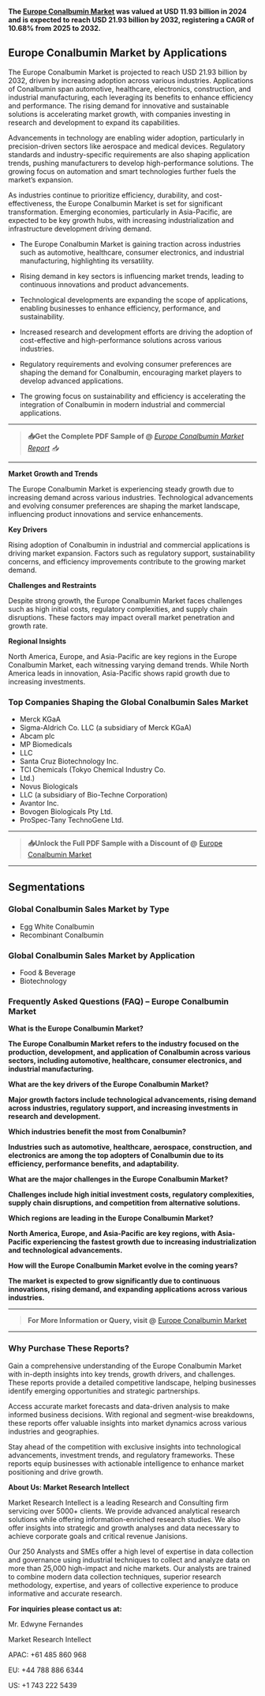 <p><strong>The <a href="https://www.marketresearchintellect.com/download-sample/?rid=983514&amp;utm_source=Pulse-April-Europe&amp;utm_medium=852">Europe Conalbumin Market</a> was valued at USD 11.93 billion in 2024 and is expected to reach USD 21.93 billion by 2032, registering a CAGR of 10.68% from 2025 to 2032.</strong></p><h2>Europe Conalbumin Market by Applications&nbsp;</h2><p><p>The Europe Conalbumin Market is projected to reach USD 21.93 billion by 2032, driven by increasing adoption across various industries. Applications of Conalbumin span automotive, healthcare, electronics, construction, and industrial manufacturing, each leveraging its benefits to enhance efficiency and performance. The rising demand for innovative and sustainable solutions is accelerating market growth, with companies investing in research and development to expand its capabilities.</p><p>Advancements in technology are enabling wider adoption, particularly in precision-driven sectors like aerospace and medical devices. Regulatory standards and industry-specific requirements are also shaping application trends, pushing manufacturers to develop high-performance solutions. The growing focus on automation and smart technologies further fuels the market&rsquo;s expansion.</p><p>As industries continue to prioritize efficiency, durability, and cost-effectiveness, the Europe Conalbumin Market is set for significant transformation. Emerging economies, particularly in Asia-Pacific, are expected to be key growth hubs, with increasing industrialization and infrastructure development driving demand.</p></p><ul><li><p>The Europe Conalbumin Market is gaining traction across industries such as automotive, healthcare, consumer electronics, and industrial manufacturing, highlighting its versatility.</p></li><li><p>Rising demand in key sectors is influencing market trends, leading to continuous innovations and product advancements.</p></li><li><p>Technological developments are expanding the scope of applications, enabling businesses to enhance efficiency, performance, and sustainability.</p></li><li><p>Increased research and development efforts are driving the adoption of cost-effective and high-performance solutions across various industries.</p></li><li><p>Regulatory requirements and evolving consumer preferences are shaping the demand for Conalbumin, encouraging market players to develop advanced applications.</p></li><li><p>The growing focus on sustainability and efficiency is accelerating the integration of Conalbumin in modern industrial and commercial applications.</p></li></ul><hr /><blockquote><p><strong><span class="font-[700]">📥Get the Complete PDF Sample of @ </span></strong><em><span class="font-[700]"><a href="https://www.marketresearchintellect.com/download-sample/?rid=983514&amp;utm_source=Pulse-April-Europe&amp;utm_medium=852" target="_blank" data-tracking-control-name="article-ssr-frontend-pulse_little-text-block" data-tracking-will-navigate="" data-test-link="">Europe Conalbumin Market Report</a>&nbsp;📥</span></em></p></blockquote><hr /><p class="" data-start="77" data-end="360"><strong data-start="77" data-end="105">Market Growth and Trends</strong></p><p class="" data-start="77" data-end="360">The Europe Conalbumin Market is experiencing steady growth due to increasing demand across various industries. Technological advancements and evolving consumer preferences are shaping the market landscape, influencing product innovations and service enhancements.</p><p class="" data-start="362" data-end="606"><strong data-start="362" data-end="377">Key Drivers</strong></p><p class="" data-start="362" data-end="606">Rising adoption of Conalbumin in industrial and commercial applications is driving market expansion. Factors such as regulatory support, sustainability concerns, and efficiency improvements contribute to the growing market demand.</p><p class="" data-start="608" data-end="849"><strong data-start="608" data-end="637">Challenges and Restraints</strong></p><p class="" data-start="608" data-end="849">Despite strong growth, the Europe Conalbumin Market faces challenges such as high initial costs, regulatory complexities, and supply chain disruptions. These factors may impact overall market penetration and growth rate.</p><p class="" data-start="851" data-end="1095"><strong data-start="851" data-end="872">Regional Insights</strong></p><p class="" data-start="851" data-end="1095">North America, Europe, and Asia-Pacific are key regions in the Europe Conalbumin Market, each witnessing varying demand trends. While North America leads in innovation, Asia-Pacific shows rapid growth due to increasing investments.</p><p><h3>Top Companies Shaping the Global Conalbumin Sales Market </h3><ul><li>Merck KGaA</li><li>Sigma-Aldrich Co. LLC (a subsidiary of Merck KGaA)</li><li>Abcam plc</li><li>MP Biomedicals</li><li>LLC</li><li>Santa Cruz Biotechnology Inc.</li><li>TCI Chemicals (Tokyo Chemical Industry Co.</li><li>Ltd.)</li><li>Novus Biologicals</li><li>LLC (a subsidiary of Bio-Techne Corporation)</li><li>Avantor Inc.</li><li>Bovogen Biologicals Pty Ltd.</li><li>ProSpec-Tany TechnoGene Ltd.</li></ul></p><hr /><blockquote><p><strong>📥Unlock the Full PDF Sample with a Discount of @</strong> <a href="https://www.marketresearchintellect.com/ask-for-discount/?rid=983514&amp;utm_source=Pulse-April-Europe&amp;utm_medium=852">Europe Conalbumin Market</a></p></blockquote><hr /><p><h2>Segmentations</h2><h3>Global Conalbumin Sales Market by Type</h3><ul><li>Egg White Conalbumin</li><li>Recombinant Conalbumin</li></ul><h3>Global Conalbumin Sales Market by Application</h3><ul><li>Food & Beverage</li><li>Biotechnology</li></ul></p><h3><strong>Frequently Asked Questions (FAQ) &ndash; Europe Conalbumin Market</strong></h3><p><strong>What is the Europe Conalbumin Market?</strong></p><p><strong>The Europe Conalbumin Market refers to the industry focused on the production, development, and application of Conalbumin across various sectors, including automotive, healthcare, consumer electronics, and industrial manufacturing.</strong></p><p><strong>What are the key drivers of the Europe Conalbumin Market?</strong></p><p><strong>Major growth factors include technological advancements, rising demand across industries, regulatory support, and increasing investments in research and development.</strong></p><p><strong>Which industries benefit the most from Conalbumin?</strong></p><p><strong>Industries such as automotive, healthcare, aerospace, construction, and electronics are among the top adopters of Conalbumin due to its efficiency, performance benefits, and adaptability.</strong></p><p><strong>What are the major challenges in the Europe Conalbumin Market?</strong></p><p><strong>Challenges include high initial investment costs, regulatory complexities, supply chain disruptions, and competition from alternative solutions.</strong></p><p><strong>Which regions are leading in the Europe Conalbumin Market?</strong></p><p><strong>North America, Europe, and Asia-Pacific are key regions, with Asia-Pacific experiencing the fastest growth due to increasing industrialization and technological advancements.</strong></p><p><strong>How will the Europe Conalbumin Market evolve in the coming years?</strong></p><p><strong>The market is expected to grow significantly due to continuous innovations, rising demand, and expanding applications across various industries.</strong></p><hr /><blockquote><p><span class="font-[700]"><strong>For More Information or Query, visit&nbsp;@</strong>&nbsp;</span><span class="font-[700]"><a href="https://www.marketresearchintellect.com/product/global-conalbumin-sales-market/?utm_source=Linkedin&utm_medium=852" target="_blank" data-tracking-control-name="article-ssr-frontend-pulse_little-text-block" data-tracking-will-navigate="" data-test-link="">Europe Conalbumin Market</a></span></p></blockquote><hr /><h3><strong data-start="0" data-end="31">Why Purchase These Reports?</strong></h3><p class="" data-start="35" data-end="297">Gain a comprehensive understanding of the Europe Conalbumin Market with in-depth insights into key trends, growth drivers, and challenges. These reports provide a detailed competitive landscape, helping businesses identify emerging opportunities and strategic partnerships.</p><p class="" data-start="299" data-end="540">Access accurate market forecasts and data-driven analysis to make informed business decisions. With regional and segment-wise breakdowns, these reports offer valuable insights into market dynamics across various industries and geographies.</p><p class="" data-start="542" data-end="784">Stay ahead of the competition with exclusive insights into technological advancements, investment trends, and regulatory frameworks. These reports equip businesses with actionable intelligence to enhance market positioning and drive growth.</p><p><strong><span class="font-[700]">About Us: Market Research Intellect</span></strong></p><p><span class="">Market Research Intellect is a leading Research and Consulting firm servicing over 5000+ clients. We provide advanced analytical research solutions while offering information-enriched research studies.&nbsp;</span>We also offer insights into strategic and growth analyses and data necessary to achieve corporate goals and critical revenue Janisions.</p><p><span class="">Our 250 Analysts and SMEs offer a high level of expertise in data collection and governance using industrial techniques to collect and analyze data on more than 25,000 high-impact and niche markets. Our analysts are trained to combine modern data collection techniques, superior research methodology, expertise, and years of collective experience to produce informative and accurate research.</span></p><p><strong>For inquiries please contact us at:</strong></p><p>Mr. Edwyne Fernandes</p><p>Market Research Intellect</p><p>APAC: +61 485 860 968</p><p>EU: +44 788 886 6344</p><p>US: +1 743 222 5439</p>